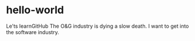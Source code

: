 # hello-world
Le'ts  learnGitHub
The O&G industry is dying a slow death. 
I want to get into the software industry.

